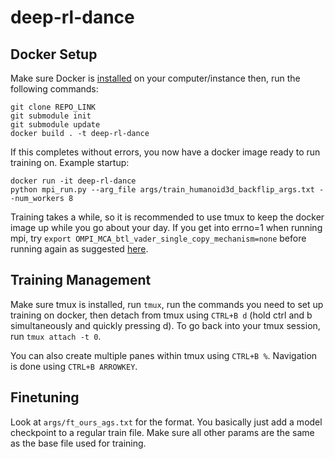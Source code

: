 # deep-rl-dance

## Docker Setup
Make sure Docker is [installed](https://docs.docker.com/engine/install/) on your computer/instance then, run the following commands:
```
git clone REPO_LINK
git submodule init
git submodule update
docker build . -t deep-rl-dance
```
If this completes without errors, you now have a docker image ready to run training on. Example startup:
```
docker run -it deep-rl-dance
python mpi_run.py --arg_file args/train_humanoid3d_backflip_args.txt --num_workers 8
```
Training takes a while, so it is recommended to use tmux to keep the docker image up while you go about your day. If you get into errno=1 when running mpi, try ```export OMPI_MCA_btl_vader_single_copy_mechanism=none``` before running again as suggested [here](https://github.com/open-mpi/ompi/issues/4948). 

## Training Management
Make sure tmux is installed, run `tmux`, run the commands you need to set up training on docker, then detach from tmux using `CTRL+B d` (hold ctrl and b simultaneously and quickly pressing d). To go back into your tmux session, run `tmux attach -t 0`. 

You can also create multiple panes within tmux using `CTRL+B %`. Navigation is done using `CTRL+B ARROWKEY`.

## Finetuning
Look at `args/ft_ours_ags.txt` for the format. You basically just add a model checkpoint to a regular train file. Make sure all other params are the same as the base file used for training. 